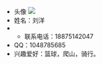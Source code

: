   * 头像
	![](https://github.com/1048785685/Android-Study/tree/master/First_Term/Liuyang/p.jpg)
  * 姓名：刘洋
  * * 联系电话：18875142047
  * QQ：1048785685
  * 兴趣爱好：篮球，爬山，骑行。